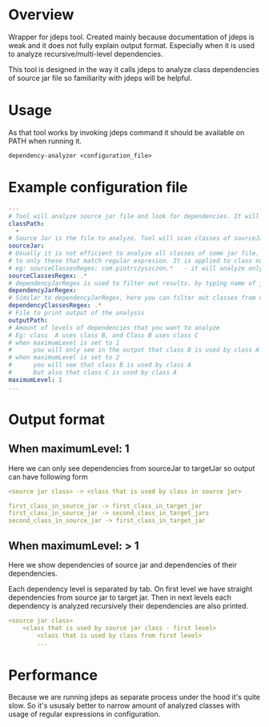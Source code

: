 # Overview
Wrapper for jdeps tool. Created mainly because documentation of jdeps is weak and it does not fully explain output format. Especially when it is used to analyze recursive/multi-level dependencies.

This tool is designed in the way it calls jdeps to analyze class dependencies of source jar file so familiarity with jdeps will be helpful.

# Usage
As that tool works by invoking jdeps command it should be available on PATH when running it.
```
dependency-analyzer <configuration_file>
```
# Example configuration file
```yaml
---
# Tool will analyze source jar file and look for dependencies. It will search for dependencies only withing classpath
classPath:
  - 
# Source Jar is the file to analyze. Tool will scan classes of sourceJar and print their dependencies
sourceJar: 
# Usually it is not efficient to analyze all classes of some jar file. sourceClassesRegex allows you to narrow analyzed classes
# to only these that match regular expresion. It is applied to class name including package
# eg: sourceClassesRegex: com.piotrczyszczon.*   - it will analyze only classes inside package com.piotrczyszczon
sourceClassesRegex: .*
# dependencyJarRegex is used to filter out results. by typing name of jar you can exclude this jar from the output. 
dependencyJarRegex:
# Similar to dependencyJarRegex, here you can filter out classes from output. eg. you can narrow output packages to see only most interesting dependencies
dependencyClassesRegex: .*
# File to print output of the analysis
outputPath:
# Amount of levels of dependencies that you want to analyze
# Eg: class  A uses class B, and Class B uses class C
# when maximumLevel is set to 1
#      you will only see in the output that class B is used by class A
# when maximumLevel is set to 2
#      you will see that class B is used by class A
#      but also that class C is used by class A
maximumLevel: 1
...
```

# Output format 

## When maximumLevel: 1

Here we can only see dependencies from sourceJar to targetJar so output can have following form
```yaml
<source jar class> -> <class that is used by class in source jar>

first_class_in_source_jar -> first_class_in_target_jar
first_class_in_source_jar -> second_class_in_target_jars
second_class_in_source_jar -> first_class_in_target_jar
```

## When maximumLevel: > 1
Here we show dependencies of source jar and dependencies of their dependencies.

Each dependency level is separated by tab. On first level we have straight dependencies from source jar to target jar.
Then in next levels each dependency is analyzed recursively their dependencies are also printed.
```yaml
<source jar class>
    <class that is used by source jar class - first level>
        <class that is used by class from first level>
        ...
```

# Performance
Because we are running jdeps as separate process under the hood it's quite slow. So it's ususaly better to narrow amount of analyzed classes with usage of regular expressions in configuration.
